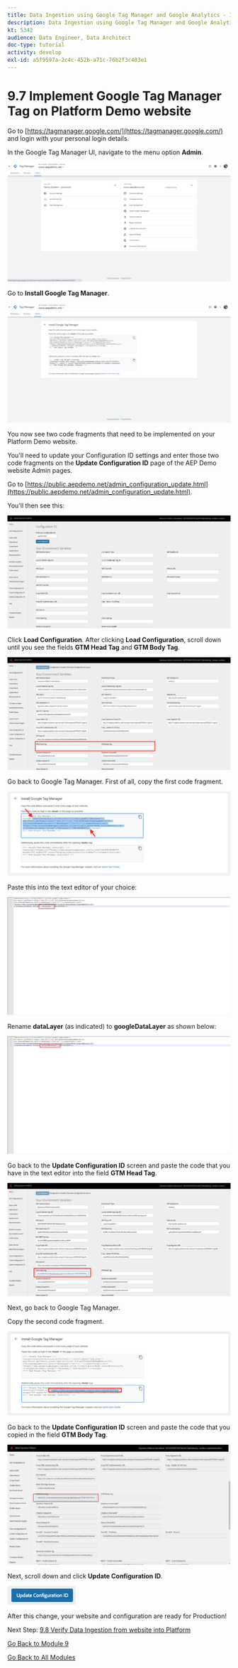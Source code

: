 ```yaml
---
title: Data Ingestion using Google Tag Manager and Google Analytics - Implement Google Tag Manager Tag on Platform Demo website
description: Data Ingestion using Google Tag Manager and Google Analytics - Implement Google Tag Manager Tag on Platform Demo website
kt: 5342
audience: Data Engineer, Data Architect
doc-type: tutorial
activity: develop
exl-id: a5f9597a-2c4c-452b-a71c-76b2f3c403e1
---
```

# 9.7 Implement Google Tag Manager Tag on Platform Demo website

Go to [https://tagmanager.google.com/](https://tagmanager.google.com/) and login with your personal login details.

In the Google Tag Manager UI, navigate to the menu option **Admin**.

![Launch Setup](./images/gtmadmin.png)

Go to **Install Google Tag Manager**.

![Launch Setup](./images/gtminstall.png)

You now see two code fragments that need to be implemented on your Platform Demo website.

You'll need to update your Configuration ID settings and enter those two code fragments on the **Update Configuration ID** page of the AEP Demo website Admin pages.

Go to [https://public.aepdemo.net/admin_configuration_update.html](https://public.aepdemo.net/admin_configuration_update.html).

You'll then see this:

![Launch Setup](./images/cfgid1.png)

Click **Load Configuration**. After clicking **Load Configuration**, scroll down until you see the fields **GTM Head Tag** and **GTM Body Tag**.

![Launch Setup](./images/cfgid2.png)

Go back to Google Tag Manager. First of all, copy the first code fragment.

![Launch Setup](./images/gtmjs1.png)

Paste this into the text editor of your choice:

![Launch Setup](./images/gtmjstextedit.png)

Rename **dataLayer** (as indicated) to **googleDataLayer** as shown below:

![Launch Setup](./images/gtmjstextedit1.png)

Go back to the **Update Configuration ID** screen and paste the code that you have in the text editor into the field **GTM Head Tag**.

![Launch Setup](./images/cfgid3.png)

Next, go back to Google Tag Manager.

Copy the second code fragment.

![Launch Setup](./images/gtmjs2.png)

Go back to the **Update Configuration ID** screen and paste the code that you copied in the field **GTM Body Tag**.

![Launch Setup](./images/cfgid4.png)

Next, scroll down and click **Update Configuration ID**.

![Launch Setup](./images/cfgid5.png)

After this change, your website and configuration are ready for Production!

Next Step: [9.8 Verify Data Ingestion from website into Platform](./ex8.md)

[Go Back to Module 9](./data-ingestion-using-google-tag-manager-and-google-analytics.md)

[Go Back to All Modules](../../overview.md)
